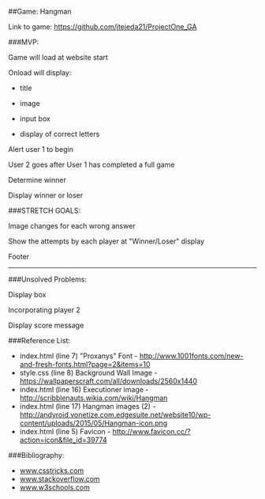 ##Game: Hangman

Link to game: https://github.com/jtejeda21/ProjectOne_GA

###MVP: 

Game will load at website start

Onload will display:

- title

- image

- input box

- display of correct letters

Alert user 1 to begin

User 2 goes after User 1 has completed a full game

Determine winner

Display winner or loser 


###STRETCH GOALS:

Image changes for each wrong answer

Show the attempts by each player at "Winner/Loser" display

Footer 

-------------------------------------------

###Unsolved Problems:

Display box 

Incorporating player 2

Display score message



###Reference List:

* index.html (line 7) "Proxanys" Font - http://www.1001fonts.com/new-and-fresh-fonts.html?page=2&items=10
* style.css (line 8) Background Wall Image - https://wallpaperscraft.com/all/downloads/2560x1440
* index.html (line 16) Executioner image - http://scribblenauts.wikia.com/wiki/Hangman
* index.html (line 17) Hangman images (2) - http://andyroid.vonetize.com.edgesuite.net/website10/wp-content/uploads/2015/05/Hangman-icon.png
* index.html (line 5) Favicon - http://www.favicon.cc/?action=icon&file_id=39774

###Bibliography:

* www.csstricks.com
* www.stackoverflow.com
* www.w3schools.com
